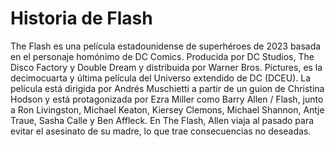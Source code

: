 # Historia de Flash

The Flash es una película estadounidense de superhéroes de 2023 basada en el personaje homónimo de DC Comics. Producida por DC Studios, The Disco Factory y Double Dream y distribuida por Warner Bros. 
Pictures, es la decimocuarta y última película del Universo extendido de DC (DCEU). La película está dirigida por Andrés Muschietti a partir de un guion de Christina Hodson y está protagonizada por Ezra Miller 
como Barry Allen / Flash, junto a Ron Livingston, Michael Keaton, Kiersey Clemons, Michael Shannon, Antje Traue, Sasha Calle y Ben Affleck. 
En The Flash, Allen viaja al pasado para evitar el asesinato de su madre, lo que trae consecuencias no deseadas.

